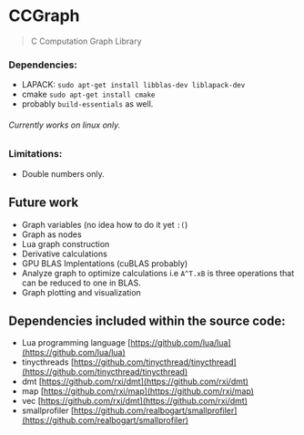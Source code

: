 CCGraph
===

> C Computation Graph Library

### Dependencies:

- LAPACK: `sudo apt-get install libblas-dev liblapack-dev`
- cmake `sudo apt-get install cmake`
- probably `build-essentials` as well.

###### Currently works on linux only.

### Limitations:
- Double numbers only.

## Future work
- Graph variables (no idea how to do it yet `:(`)
- Graph as nodes
- Lua graph construction
- Derivative calculations
- GPU BLAS Implentations (cuBLAS probably)
- Analyze graph to optimize calculations i.e `A^T.xB` is three operations that can be reduced to one in BLAS.
- Graph plotting and visualization

## Dependencies included within the source code:
- Lua programming language [https://github.com/lua/lua](https://github.com/lua/lua)
- tinycthreads [https://github.com/tinycthread/tinycthread](https://github.com/tinycthread/tinycthread)
- dmt [https://github.com/rxi/dmt](https://github.com/rxi/dmt)
- map  [https://github.com/rxi/map](https://github.com/rxi/map)
- vec [https://github.com/rxi/dmt](https://github.com/rxi/dmt)
- smallprofiler [https://github.com/realbogart/smallprofiler](https://github.com/realbogart/smallprofiler)
